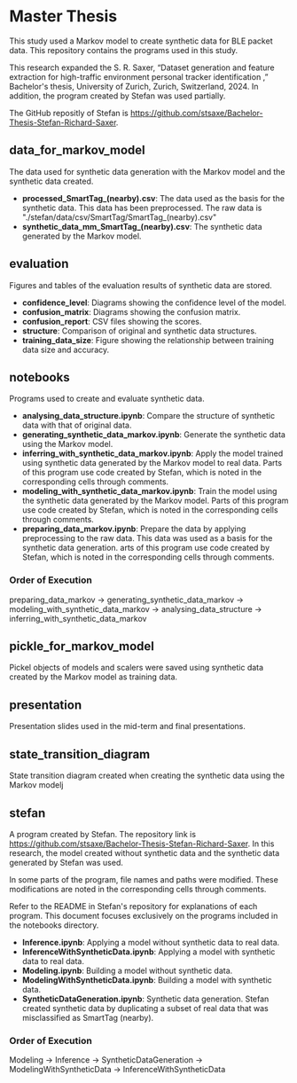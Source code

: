 # Master Thesis
This study used a Markov model to create synthetic data for BLE packet data. This repository contains the programs used in this study.

This research expanded the S. R. Saxer, “Dataset generation and feature extraction for high-traffic environment personal tracker identification ,” Bachelor's thesis, University of Zurich, Zurich, Switzerland, 2024. In addition, the program created by Stefan was used partially.

The GitHub repositly of Stefan is https://github.com/stsaxe/Bachelor-Thesis-Stefan-Richard-Saxer.

## data_for_markov_model
The data used for synthetic data generation with the Markov model and the synthetic data created.
- **processed_SmartTag_(nearby).csv**: The data used as the basis for the synthetic data. This data has been preprocessed. The raw data is "./stefan/data/csv/SmartTag/SmartTag_(nearby).csv"
- **synthetic_data_mm_SmartTag_(nearby).csv**: The synthetic data generated by the Markov model.

## evaluation
Figures and tables of the evaluation results of synthetic data are stored.
- **confidence_level**: Diagrams showing the confidence level of the model.
- **confusion_matrix**: Diagrams showing the confusion matrix.
- **confusion_report**: CSV files showing the scores.
- **structure**: Comparison of original and synthetic data structures.
- **training_data_size**: Figure showing the relationship between training data size and accuracy.

## notebooks
Programs used to create and evaluate synthetic data.
- **analysing_data_structure.ipynb**: Compare the structure of synthetic data with that of original data.
- **generating_synthetic_data_markov.ipynb**: Generate the synthetic data using the Markov model.
- **inferring_with_synthetic_data_markov.ipynb**: Apply the model trained using synthetic data generated by the Markov model to real data. Parts of this program use code created by Stefan, which is noted in the corresponding cells through comments.
- **modeling_with_synthetic_data_markov.ipynb**: Train the model using the synthetic data generated by the Markov model. Parts of this program use code created by Stefan, which is noted in the corresponding cells through comments.
- **preparing_data_markov.ipynb**: Prepare the data by applying preprocessing to the raw data. This data was used as a basis for the synthetic data generation. arts of this program use code created by Stefan, which is noted in the corresponding cells through comments.

### Order of Execution
preparing_data_markov -> generating_synthetic_data_markov -> modeling_with_synthetic_data_markov -> analysing_data_structure -> inferring_with_synthetic_data_markov

## pickle_for_markov_model
Pickel objects of models and scalers were saved using synthetic data created by the Markov model as training data.

## presentation
Presentation slides used in the mid-term and final presentations.

## state_transition_diagram
State transition diagram created when creating the synthetic data using the Markov modelj

## stefan

A program created by Stefan. The repository link is https://github.com/stsaxe/Bachelor-Thesis-Stefan-Richard-Saxer. In this research, the model created without synthetic data and the synthetic data generated by Stefan was used.

In some parts of the program, file names and paths were modified. These modifications are noted in the corresponding cells through comments.

Refer to the README in Stefan's repository for explanations of each program. This document focuses exclusively on the programs included in the notebooks directory.

- **Inference.ipynb**: Applying a model without synthetic data to real data.
- **InferenceWithSyntheticData.ipynb**: Applying a model with synthetic data to real data.
- **Modeling.ipynb**: Building a model without synthetic data.
- **ModelingWithSyntheticData.ipynb**: Building a model with synthetic data.
- **SyntheticDataGeneration.ipynb**: 
Synthetic data generation. Stefan created synthetic data by duplicating a subset of real data that was misclassified as SmartTag (nearby).

### Order of Execution
Modeling -> Inference -> SyntheticDataGeneration -> ModelingWithSyntheticData -> InferenceWithSyntheticData